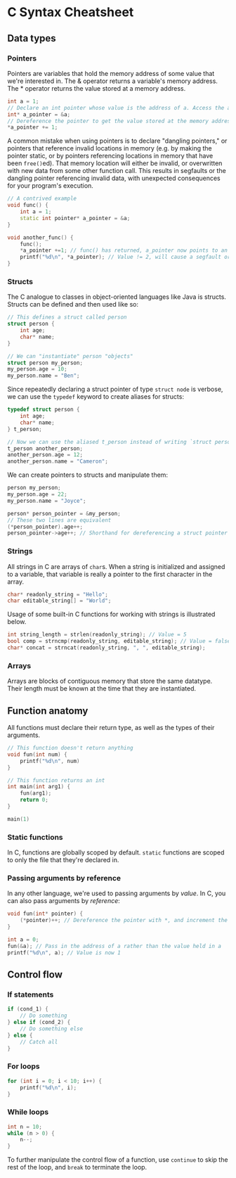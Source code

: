 # C Syntax Cheatsheet

## Data types
### Pointers
Pointers are variables that hold the memory address of some value that we're interested in.
The & operator returns a variable's memory address.
The * operator returns the value stored at a memory address.
```cpp
int a = 1;
// Declare an int pointer whose value is the address of a. Access the address of a regular variable with the & operator
int* a_pointer = &a; 
// Dereference the pointer to get the value stored at the memory address it holds
*a_pointer += 1; 
```
A common mistake when using pointers is to declare "dangling pointers," or pointers that reference invalid locations in memory (e.g. by making the pointer static, or by pointers referencing locations in memory that have been `free()`ed). That memory location will either be invalid, or overwritten with new data from some other function call. This results in segfaults or the dangling pointer referencing invalid data, with unexpected consequences for your program's execution.
```cpp
// A contrived example
void func() {
    int a = 1;
    static int pointer* a_pointer = &a;
}

void another_func() {
    func();
    *a_pointer +=1; // func() has returned, a_pointer now points to an invalid memory location
    printf("%d\n", *a_pointer); // Value != 2, will cause a segfault or some very unexpected program behavior
}
```

### Structs
The C analogue to classes in object-oriented languages like Java is structs. Structs can be defined and then used like so:

```cpp
// This defines a struct called person
struct person {
    int age;
    char* name;
}

// We can "instantiate" person "objects"
struct person my_person;
my_person.age = 10;
my_person.name = "Ben";
```

Since repeatedly declaring a struct pointer of type `struct node` is verbose, we can use the `typedef` keyword to create aliases for structs:

```cpp
typedef struct person {
    int age;
    char* name;
} t_person;

// Now we can use the aliased t_person instead of writing `struct person`
t_person another_person;
another_person.age = 12;
another_person.name = "Cameron";
```

We can create pointers to structs and manipulate them:
```cpp
person my_person;
my_person.age = 22;
my_person.name = "Joyce";

person* person_pointer = &my_person;
// These two lines are equivalent
(*person_pointer).age++;
person_pointer->age++; // Shorthand for dereferencing a struct pointer and accessing a property within the struct
```

### Strings
All strings in C are arrays of `char`s. When a string is initialized and assigned to a variable, that variable is really a pointer to the first character in the array.
```cpp
char* readonly_string = "Hello";
char editable_string[] = "World";
```

Usage of some built-in C functions for working with strings is illustrated below.
```cpp
int string_length = strlen(readonly_string); // Value = 5
bool comp = strncmp(readonly_string, editable_string); // Value = false
char* concat = strncat(readonly_string, ", ", editable_string);
```

### Arrays
Arrays are blocks of contiguous memory that store the same datatype. Their length must be known at the time that they are instantiated.

## Function anatomy
All functions must declare their return type, as well as the types of their arguments.
```cpp
// This function doesn't return anything
void fun(int num) {
    printf("%d\n", num)
}

// This function returns an int
int main(int arg1) {
    fun(arg1);
    return 0;
}

main(1)
```

### Static functions
In C, functions are globally scoped by default. `static` functions are scoped to only the file that they're declared in.

### Passing arguments by reference
In any other language, we're used to passing arguments by *value*. In C, you can also pass arguments by *reference*:

```cpp
void fun(int* pointer) {
    (*pointer)++; // Dereference the pointer with *, and increment the value at the address held by the pointer
}

int a = 0;
fun(&a); // Pass in the address of a rather than the value held in a
printf("%d\n", a); // Value is now 1
```

## Control flow
### If statements
```cpp
if (cond_1) {
    // Do something
} else if (cond_2) {
    // Do something else
} else {
    // Catch all
}
```

### For loops
```cpp
for (int i = 0; i < 10; i++) {
    printf("%d\n", i);
}
```

### While loops
```cpp
int n = 10;
while (n > 0) {
    n--;
}
```
To further manipulate the control flow of a function, use `continue` to skip the rest of the loop, and `break` to terminate the loop.
